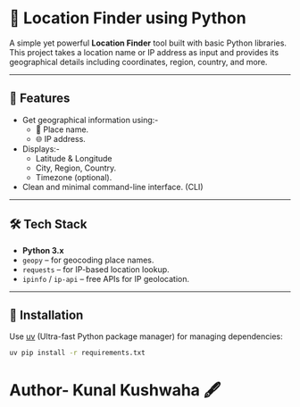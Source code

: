 # 📍 Location Finder using Python

A simple yet powerful **Location Finder** tool built with basic Python libraries. This project takes a location name or IP address as input and provides its geographical details including coordinates, region, country, and more.

---

## 🚀 Features

- Get geographical information using:-
  - 📌 Place name.
  - 🌐 IP address.
- Displays:-
  - Latitude & Longitude
  - City, Region, Country.
  - Timezone (optional).
- Clean and minimal command-line interface. (CLI)

---

## 🛠️ Tech Stack

- **Python 3.x**
- `geopy` – for geocoding place names.
- `requests` – for IP-based location lookup.
- `ipinfo` / `ip-api` – free APIs for IP geolocation.

---

## 🔧 Installation

Use [uv](https://github.com/astral-sh/uv) (Ultra-fast Python package manager) for managing dependencies:

```bash
uv pip install -r requirements.txt
```
# Author- Kunal Kushwaha 🖋️
